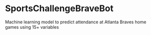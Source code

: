 # SportsChallengeBraveBot
Machine learning model to predict attendance at Atlanta Braves home games using 15+ variables
